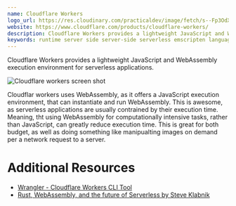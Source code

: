 ```yaml
---
name: Cloudflare Workers
logo_url: https://res.cloudinary.com/practicaldev/image/fetch/s--Fp3OdXT5--/c_fill,f_auto,fl_progressive,h_320,q_auto,w_320/https://thepracticaldev.s3.amazonaws.com/uploads/organization/profile_image/788/7908fbf4-e280-4f73-961b-3d77b51cac1d.png
website: https://www.cloudflare.com/products/cloudflare-workers/
description: Cloudflare Workers provides a lightweight JavaScript and WebAssembly execution environment for serverless applications.
keywords: runtime server side server-side serverless emscripten language rust c c++ go golang ruby javascript js assemblyscript
---
```


Cloudflare Workers provides a lightweight JavaScript and WebAssembly execution environment for serverless applications.

![Cloudflare workers screen shot](https://blog.cloudflare.com/content/images/2018/12/image-16.png)

Cloudflar workers uses WebAssembly, as it offers a JavaScript execution environment, that can instantiate and run WebAssembly. This is awesome, as serverless applications are usually contrained by their execution time. Meaning, tht using WebAssembly for computationally intensive tasks, rather than JavaScript, can greatly reduce execution time. This is great for both budget, as well as doing something like manipualting images on demand per a network request to a server.

# Additional Resources

- [Wrangler - Cloudflare Workers CLI Tool](https://github.com/cloudflare/wrangler)
- [Rust, WebAssembly, and the future of Serverless by Steve Klabnik](https://youtu.be/CMB6AlE1QuI)
